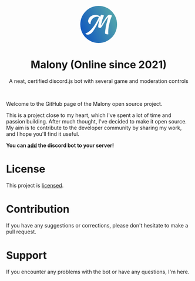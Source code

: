 <p align="center">
    <img src="assets/logo.png" width="20%" alt="logo" style="border-radius: 50%;">
</p>

<h1 align="center">Malony (Online since 2021)</h1>

<p align="center">
    A neat, certified discord.js bot with several game and moderation controls
</p>

<br/>

Welcome to the GitHub page of the Malony open source project.

This is a project close to my heart, which I've spent a lot of time and passion building. After much thought, I've decided to make it open source. My aim is to contribute to the developer community by sharing my work, and I hope you'll find it useful.

**You can [add](https://discord.com/oauth2/authorize?client_id=956950572454514718&scope=bot&permissions=69005043736) the discord bot to your server!**

# License

This project is [licensed](https://github.com/LeRomino/Malony/blob/main/LICENSE).

# Contribution

If you have any suggestions or corrections, please don't hesitate to make a pull request.

# Support

If you encounter any problems with the bot or have any questions, I'm here.
